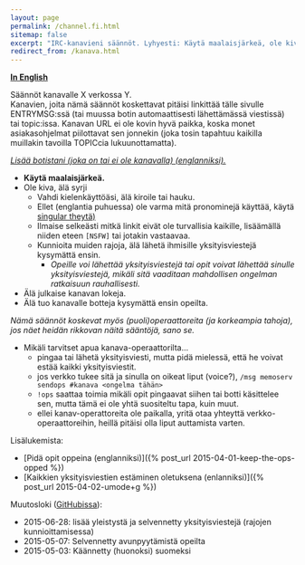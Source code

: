 ```yaml
---
layout: page
permalink: /channel.fi.html
sitemap: false
excerpt: "IRC-kanavieni säännöt. Lyhyesti: Käytä maalaisjärkeä, ole kiva, ei syrjintää, ei julkisia lokeja, älä tuo botteja ilman lupaa. Kiitos ♥"
redirect_from: /kanava.html
---
```


**[In English](channel.html)**

Säännöt kanavalle X verkossa Y.<br/>Kanavien, joita nämä säännöt
koskettavat pitäisi linkittää tälle sivulle ENTRYMSG:ssä (tai muussa botin automaattisesti lähettämässä viestissä) tai topic:issa. Kanavan URL ei ole
kovin hyvä paikka, koska monet asiakasohjelmat piilottavat sen jonnekin
(joka tosin tapahtuu kaikilla muillakin tavoilla TOPICcia lukuunottamatta).

*[Lisää botistani (joka on tai ei ole kanavalla) (englanniksi).](bot.html)*

* **Käytä maalaisjärkeä.**
* Ole kiva, älä syrji
    * Vahdi kielenkäyttöäsi, älä kiroile tai hauku.
    * Ellet (englantia puhuessa) ole varma mitä pronominejä käyttää, käytä
      [singular theytä)](https://en.wikipedia.org/wiki/Singular_they)
    * Ilmaise selkeästi mitkä linkit eivät ole turvallisia kaikille,
      lisäämällä niiden eteen `[NSFW]` tai jotakin vastaavaa.
    * Kunnioita muiden rajoja, älä lähetä ihmisille yksityisviestejä
      kysymättä ensin.
        * *Opeille voi lähettää yksityisviestejä tai opit voivat lähettää
          sinulle yksityisviestejä, mikäli sitä vaaditaan mahdollisen
          ongelman ratkaisuun rauhallisesti.*
* Älä julkaise kanavan lokeja.
* Älä tuo kanavalle botteja kysymättä ensin opeilta.

*Nämä säännöt koskevat myös (puoli)operaattoreita (ja korkeampia tahoja),
jos näet heidän rikkovan näitä sääntöjä, sano se.*

* Mikäli tarvitset apua kanava-operaattorilta...
    * pingaa tai lähetä yksityisviesti, mutta pidä mielessä, että he voivat
      estää kaikki yksityisviestit.
    * jos verkko tukee sitä ja sinulla on oikeat liput (voice?),
      `/msg memoserv sendops #kanava <ongelma tähän>`
    * `!ops` saattaa toimia mikäli opit pingaavat siihen tai botti
      käsittelee sen, mutta tämä ei ole yhtä suositeltu tapa, kuin muut.
    * ellei kanav-operattoreita ole paikalla, yritä otaa yhteyttä
      verkko-operaattoreihin, heillä pitäisi olla liput auttamista varten.

Lisälukemista:

* [Pidä opit oppeina (englanniksi)]({% post_url 2015-04-01-keep-the-ops-opped %})
* [Kaikkien yksityisviestien estäminen oletuksena (enlanniksi)]({% post_url 2015-04-02-umode+g %})

Muutosloki ([GitHubissa](https://github.com/Mikaela/mikaela.github.io/commits/master/pages/channel.fi.markdown)):

* 2015-06-28: lisää yleistystä ja selvennetty yksityisviestejä (rajojen
  kunnioittamisessa)
* 2015-05-07: Selvennetty avunpyytämistä opeilta
* 2015-05-03: Käännetty (huonoksi) suomeksi
